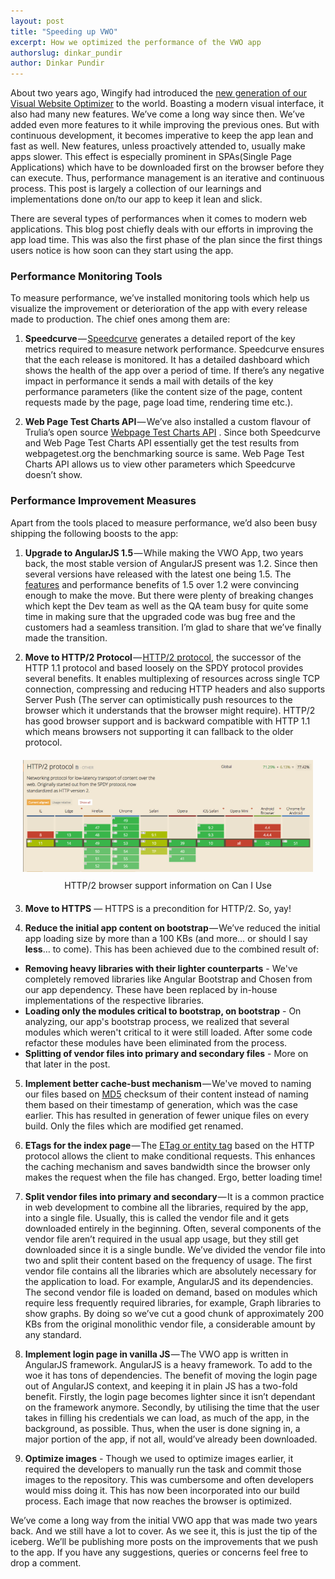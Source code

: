 ```yaml
---
layout: post
title: "Speeding up VWO"
excerpt: How we optimized the performance of the VWO app
authorslug: dinkar_pundir
author: Dinkar Pundir
---
```



About two years ago, Wingify had introduced the [new generation of our Visual Website Optimizer][1] to the world. Boasting a modern visual interface, it also had many new features. We’ve come a long way since then. We’ve added even more features to it while improving the previous ones. But with continuous development, it becomes imperative to keep the app lean and fast as well. New features, unless proactively attended to, usually make apps slower. This effect is especially prominent in SPAs(Single Page Applications) which have to be downloaded first on the browser before they can execute. Thus, performance management is an iterative and continuous process. This post is largely a collection of our learnings and implementations done on/to our app to keep it lean and slick.

There are several types of performances when it comes to modern web applications. This blog post chiefly deals with our efforts in improving the app load time. This was also the first phase of the plan since the first things users notice is how soon can they start using the app.

### Performance Monitoring Tools

To measure performance, we’ve installed monitoring tools which help us visualize the improvement or deterioration of the app with every release made to production. The chief ones among them are:

1. **Speedcurve** — [Speedcurve][2] generates a detailed report of the key metrics required to measure network performance. Speedcurve ensures that the each release is monitored. It has a detailed dashboard which shows the health of the app over a period of time. If there’s any negative impact in performance it sends a mail with details of the key performance parameters (like the content size of the page, content requests made by the page, page load time, rendering time etc.).

2. **Web Page Test Charts API** — We’ve also installed a custom flavour of Trulia’s open source [Webpage Test Charts API][3] . Since both Speedcurve and Web Page Test Charts API essentially get the test results from webpagetest.org the benchmarking source is same. Web Page Test Charts API allows us to view other parameters which Speedcurve doesn’t show.

### Performance Improvement Measures

Apart from the tools placed to measure performance, we’d also been busy shipping the following boosts to the app: 

1. **Upgrade to AngularJS 1.5** — While making the VWO App, two years back, the most stable version of AngularJS present was 1.2. Since then several versions have released with the latest one being 1.5. The [features][4] and performance benefits of 1.5 over 1.2 were convincing enough to make the move. But there were plenty of breaking changes which kept the Dev team as well as the QA team busy for quite some time in making sure that the upgraded code was bug free and the customers had a seamless transition. I’m glad to share that we’ve finally made the transition.

2. **Move to HTTP/2 Protocol** — [HTTP/2 protocol][5], the successor of the HTTP 1.1 protocol and based loosely on the SPDY protocol provides several benefits. It enables multiplexing of resources across single TCP connection, compressing and reducing HTTP headers and also supports Server Push (The server can optimistically push resources to the browser which it understands that the browser might require). HTTP/2 has good browser support and is backward compatible with HTTP 1.1 which means browsers not supporting it can fallback to the older protocol.

<div style="text-align:center; margin: 20px;">
  <img src="/images/2016/09/http2-browser-support.png">
  <div style="margin: 10px;">HTTP/2 browser support information on Can I Use
  </div>
</div>

3. **Move to HTTPS** — HTTPS is a precondition for HTTP/2. So, yay!

4. **Reduce the initial app content on bootstrap** — We’ve reduced the initial app loading size by more than a 100 KBs (and more… or should I say **less**… to come). This has been achieved due to the combined result of:
  - **Removing heavy libraries with their lighter counterparts** - We've completely removed libraries like Angular Bootstrap and Chosen from our app dependency. These have been replaced by in-house implementations of the respective libraries.
  - **Loading only the modules critical to bootstrap, on bootstrap** - On analyzing, our app's bootstrap process, we realized that several modules which weren't critical to it were still loaded. After some code refactor these modules have been eliminated from the process.
  - **Splitting of vendor files into primary and secondary files** - More on that later in the post.

5. **Implement better cache-bust mechanism** — We've moved to naming our files based on [MD5][6] checksum of their content instead of naming them based on their timestamp of generation, which was the case earlier. This has resulted in generation of fewer unique files on every build. Only the files which are modified get renamed. 

6. **ETags for the index page** — The [ETag or entity tag][7] based on the HTTP protocol allows the client to make conditional requests. This enhances the caching mechanism and saves bandwidth since the browser only makes the request when the file has changed. Ergo, better loading time!

7. **Split vendor files into primary and secondary** — It is a common practice in web development to combine all the libraries, required by the app, into a single file. Usually, this is called the vendor file and it gets downloaded entirely in the beginning. Often, several components of the vendor file aren’t required in the usual app usage, but they still get downloaded since it is a single bundle. We’ve divided the vendor file into two and split their content based on the frequency of usage. The first vendor file contains all the libraries which are absolutely necessary for the application to load. For example, AngularJS and its dependencies. The second vendor file is loaded on demand, based on modules which require less frequently required libraries, for example, Graph libraries to show graphs. By doing so we’ve cut a good chunk of approximately 200 KBs from the original monolithic vendor file, a considerable amount by any standard.

8. **Implement login page in vanilla JS** — The VWO app is written in AngularJS framework. AngularJS is a heavy framework. To add to the woe it has tons of dependencies. The benefit of moving the login page out of AngularJS context, and keeping it in plain JS has a two-fold benefit. Firstly, the login page becomes lighter since it isn’t dependant on the framework anymore. Secondly, by utilising the time that the user takes in filling his credentials we can load, as much of the app, in the background, as possible. Thus, when the user is done signing in, a major portion of the app, if not all, would’ve already been downloaded.

9. **Optimize images** - Though we used to optimize images earlier, it required the developers to manually run the task and commit those images to the repository. This was cumbersome and often developers would miss doing it. This has now been incorporated into our build process. Each image that now reaches the browser is optimized. 

We’ve come a long way from the initial VWO app that was made two years back. And we still have a lot to cover. As we see it, this is just the tip of the iceberg. We’ll be publishing more posts on the improvements that we push to the app. If you have any suggestions, queries or concerns feel free to drop a comment.

  [1]: https://vwo.com/blog/launching-new-vwo/
  [2]: https://speedcurve.com/
  [3]: https://github.com/trulia/webpagetest-charts-api
  [4]: https://medium.com/google-developer-experts/angular-new-features-in-angularjs-1-5-24f9b503af15#.87u227j06
  [5]: https://en.wikipedia.org/wiki/HTTP/2
  [6]: https://en.wikipedia.org/wiki/MD5
  [7]: https://en.wikipedia.org/wiki/HTTP_ETag